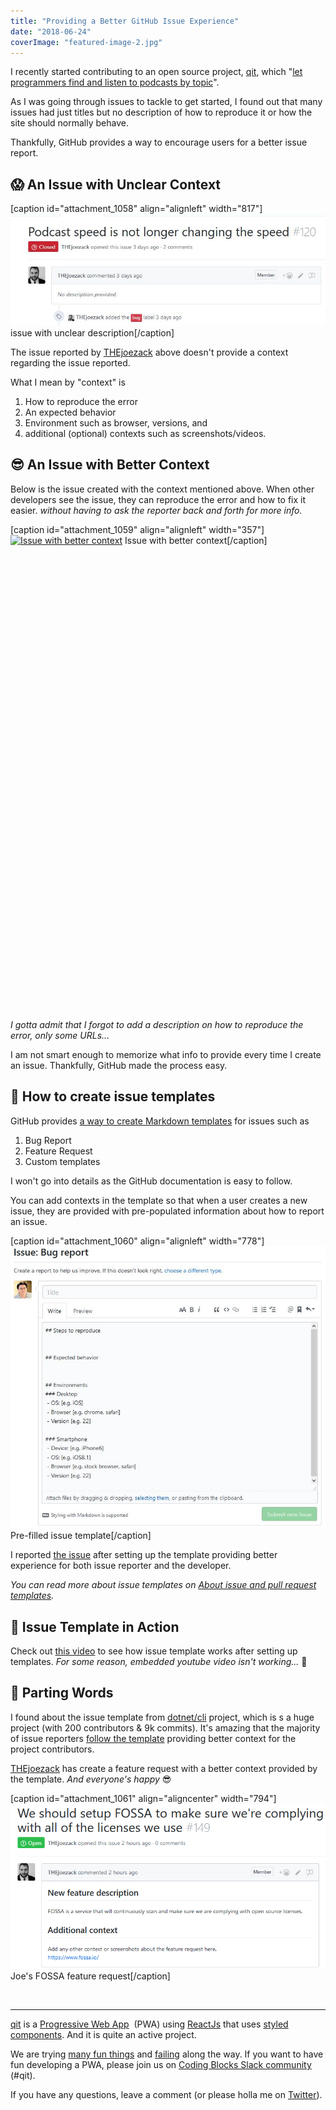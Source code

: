 ```yaml
---
title: "Providing a Better GitHub Issue Experience"
date: "2018-06-24"
coverImage: "featured-image-2.jpg"
---
```


I recently started contributing to an open source project, [qit](https://qit.cloud/), which "[let programmers find and listen to podcasts by topic](https://github.com/codingblocks/podcast-app#qit-listen-to-programming-podcasts-by-topic)".

As I was going through issues to tackle to get started, I found out that many issues had just titles but no description of how to reproduce it or how the site should normally behave.

Thankfully, GitHub provides a way to encourage users for a better issue report.

## 😱 An Issue with Unclear Context

\[caption id="attachment\_1058" align="alignleft" width="817"\][![issue with unclear description](./images/issue-with-unclear-description.jpg)](https://github.com/codingblocks/podcast-app/issues/120) issue with unclear description\[/caption\]

The issue reported by [THEjoezack](https://twitter.com/thejoezack) above doesn't provide a context regarding the issue reported.

What I mean by "context" is

1. How to reproduce the error
2. An expected behavior
3. Environment such as browser, versions, and
4. additional (optional) contexts such as screenshots/videos.

## 😎 An Issue with Better Context

Below is the issue created with the context mentioned above. When other developers see the issue, they can reproduce the error and how to fix it easier. _without having to ask the reporter back and forth for more info._

\[caption id="attachment\_1059" align="alignleft" width="357"\][![Issue with better context](./images/good-issue-357x1024.jpg)](https://github.com/codingblocks/podcast-app/issues/146) Issue with better context\[/caption\]

 

 

 

 

 

 

 

 

 

 

 

 

 

 

 

 

 

 

 

 

 

 

 

 

_I gotta admit that I forgot to add a description on how to reproduce the error, only some URLs..._

I am not smart enough to memorize what info to provide every time I create an issue. Thankfully, GitHub made the process easy.

## 🔧 How to create issue templates

GitHub provides [a way to create Markdown templates](https://help.github.com/articles/creating-issue-templates-for-your-repository/) for issues such as

1. Bug Report
2. Feature Request
3. Custom templates

I won't go into details as the GitHub documentation is easy to follow.

You can add contexts in the template so that when a user creates a new issue, they are provided with pre-populated information about how to report an issue.

\[caption id="attachment\_1060" align="alignleft" width="778"\]![Pre-filled issue template](./images/bug-report.jpg) Pre-filled issue template\[/caption\]

I reported [the issue](#better) after setting up the template providing better experience for both issue reporter and the developer.

_You can read more about issue templates on [About issue and pull request templates](https://help.github.com/articles/about-issue-and-pull-request-templates/)._

## 💪 Issue Template in Action

Check out [this video](https://youtu.be/dT5en5V3B-w) to see how issue template works after setting up templates. _For some reason, embedded youtube video isn't working..._ 🤔

## 👋 Parting Words

I found about the issue template from [dotnet/cli](https://github.com/dotnet/cli) project, which is s a huge project (with 200 contributors & 9k commits). It's amazing that the majority of issue reporters [follow the template](https://github.com/dotnet/cli/issues) providing better context for the project contributors.

[THEjoezack](https://github.com/THEjoezack) has create a feature request with a better context provided by the template. _And everyone's happy_ 😎

\[caption id="attachment\_1061" align="aligncenter" width="794"\][![joes feature request](./images/joes-feature-request.png)](https://github.com/codingblocks/podcast-app/issues/149) Joe's FOSSA feature request\[/caption\]

 

* * *

[qit](https://qit.cloud/) is a [Progressive Web App](https://developers.google.com/web/progressive-web-apps/)  (PWA) using [ReactJs](https://reactjs.org/) that uses [styled components](https://www.styled-components.com/docs/basics). And it is quite an active project.

We are trying [many fun things](https://github.com/codingblocks/podcast-app/issues?utf8=%E2%9C%93&q=cypress) and [failing](https://github.com/codingblocks/podcast-app/pull/139) along the way. If you want to have fun developing a PWA, please join us on [Coding Blocks Slack community](https://www.codingblocks.net/slack/) (#qit).

If you have any questions, leave a comment (or please holla me on [Twitter](https://twitter.com/slightedgecoder)).
